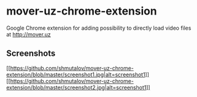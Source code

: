# mover-uz-chrome-extension
Google Chrome extension for adding possibility to directly load video files at http://mover.uz

## Screenshots

[[https://github.com/shmutalov/mover-uz-chrome-extension/blob/master/screenshot1.jpg|alt=screenshot1]]
[[https://github.com/shmutalov/mover-uz-chrome-extension/blob/master/screenshot2.jpg|alt=screenshot1]]
